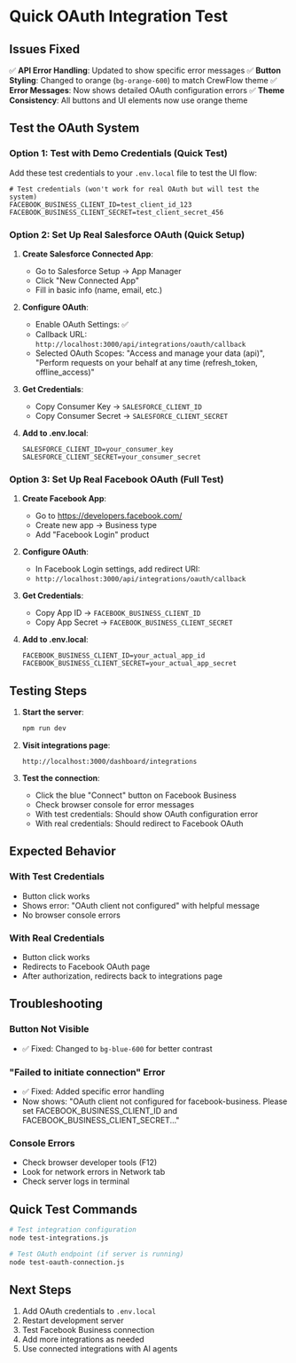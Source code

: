 # Quick OAuth Integration Test

## Issues Fixed

✅ **API Error Handling**: Updated to show specific error messages
✅ **Button Styling**: Changed to orange (`bg-orange-600`) to match CrewFlow theme
✅ **Error Messages**: Now shows detailed OAuth configuration errors
✅ **Theme Consistency**: All buttons and UI elements now use orange theme

## Test the OAuth System

### Option 1: Test with Demo Credentials (Quick Test)

Add these test credentials to your `.env.local` file to test the UI flow:

```env
# Test credentials (won't work for real OAuth but will test the system)
FACEBOOK_BUSINESS_CLIENT_ID=test_client_id_123
FACEBOOK_BUSINESS_CLIENT_SECRET=test_client_secret_456
```

### Option 2: Set Up Real Salesforce OAuth (Quick Setup)

1. **Create Salesforce Connected App**:
   - Go to Salesforce Setup → App Manager
   - Click "New Connected App"
   - Fill in basic info (name, email, etc.)

2. **Configure OAuth**:
   - Enable OAuth Settings: ✅
   - Callback URL: `http://localhost:3000/api/integrations/oauth/callback`
   - Selected OAuth Scopes: "Access and manage your data (api)", "Perform requests on your behalf at any time (refresh_token, offline_access)"

3. **Get Credentials**:
   - Copy Consumer Key → `SALESFORCE_CLIENT_ID`
   - Copy Consumer Secret → `SALESFORCE_CLIENT_SECRET`

4. **Add to .env.local**:
   ```env
   SALESFORCE_CLIENT_ID=your_consumer_key
   SALESFORCE_CLIENT_SECRET=your_consumer_secret
   ```

### Option 3: Set Up Real Facebook OAuth (Full Test)

1. **Create Facebook App**:
   - Go to https://developers.facebook.com/
   - Create new app → Business type
   - Add "Facebook Login" product

2. **Configure OAuth**:
   - In Facebook Login settings, add redirect URI:
   - `http://localhost:3000/api/integrations/oauth/callback`

3. **Get Credentials**:
   - Copy App ID → `FACEBOOK_BUSINESS_CLIENT_ID`
   - Copy App Secret → `FACEBOOK_BUSINESS_CLIENT_SECRET`

4. **Add to .env.local**:
   ```env
   FACEBOOK_BUSINESS_CLIENT_ID=your_actual_app_id
   FACEBOOK_BUSINESS_CLIENT_SECRET=your_actual_app_secret
   ```

## Testing Steps

1. **Start the server**:
   ```bash
   npm run dev
   ```

2. **Visit integrations page**:
   ```
   http://localhost:3000/dashboard/integrations
   ```

3. **Test the connection**:
   - Click the blue "Connect" button on Facebook Business
   - Check browser console for error messages
   - With test credentials: Should show OAuth configuration error
   - With real credentials: Should redirect to Facebook OAuth

## Expected Behavior

### With Test Credentials
- Button click works
- Shows error: "OAuth client not configured" with helpful message
- No browser console errors

### With Real Credentials
- Button click works
- Redirects to Facebook OAuth page
- After authorization, redirects back to integrations page

## Troubleshooting

### Button Not Visible
- ✅ Fixed: Changed to `bg-blue-600` for better contrast

### "Failed to initiate connection" Error
- ✅ Fixed: Added specific error handling
- Now shows: "OAuth client not configured for facebook-business. Please set FACEBOOK_BUSINESS_CLIENT_ID and FACEBOOK_BUSINESS_CLIENT_SECRET..."

### Console Errors
- Check browser developer tools (F12)
- Look for network errors in Network tab
- Check server logs in terminal

## Quick Test Commands

```bash
# Test integration configuration
node test-integrations.js

# Test OAuth endpoint (if server is running)
node test-oauth-connection.js
```

## Next Steps

1. Add OAuth credentials to `.env.local`
2. Restart development server
3. Test Facebook Business connection
4. Add more integrations as needed
5. Use connected integrations with AI agents
